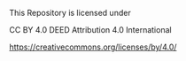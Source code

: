 This Repository is licensed under

CC BY 4.0 DEED
Attribution 4.0 International 

https://creativecommons.org/licenses/by/4.0/
